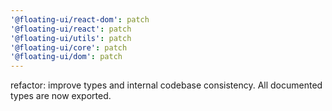 ```yaml
---
'@floating-ui/react-dom': patch
'@floating-ui/react': patch
'@floating-ui/utils': patch
'@floating-ui/core': patch
'@floating-ui/dom': patch
---
```


refactor: improve types and internal codebase consistency. All documented types are now exported.
